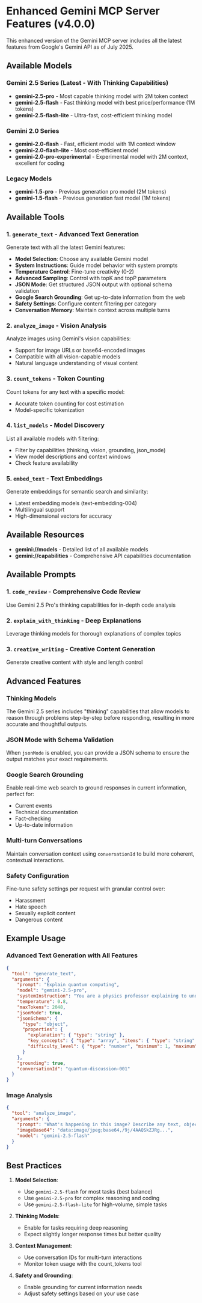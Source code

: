 # Enhanced Gemini MCP Server Features (v4.0.0)

This enhanced version of the Gemini MCP server includes all the latest features from Google's Gemini API as of July 2025.

## Available Models

### Gemini 2.5 Series (Latest - With Thinking Capabilities)
- **gemini-2.5-pro** - Most capable thinking model with 2M token context
- **gemini-2.5-flash** - Fast thinking model with best price/performance (1M tokens)
- **gemini-2.5-flash-lite** - Ultra-fast, cost-efficient thinking model

### Gemini 2.0 Series
- **gemini-2.0-flash** - Fast, efficient model with 1M context window
- **gemini-2.0-flash-lite** - Most cost-efficient model
- **gemini-2.0-pro-experimental** - Experimental model with 2M context, excellent for coding

### Legacy Models
- **gemini-1.5-pro** - Previous generation pro model (2M tokens)
- **gemini-1.5-flash** - Previous generation fast model (1M tokens)

## Available Tools

### 1. `generate_text` - Advanced Text Generation
Generate text with all the latest Gemini features:
- **Model Selection**: Choose any available Gemini model
- **System Instructions**: Guide model behavior with system prompts
- **Temperature Control**: Fine-tune creativity (0-2)
- **Advanced Sampling**: Control with topK and topP parameters
- **JSON Mode**: Get structured JSON output with optional schema validation
- **Google Search Grounding**: Get up-to-date information from the web
- **Safety Settings**: Configure content filtering per category
- **Conversation Memory**: Maintain context across multiple turns

### 2. `analyze_image` - Vision Analysis
Analyze images using Gemini's vision capabilities:
- Support for image URLs or base64-encoded images
- Compatible with all vision-capable models
- Natural language understanding of visual content

### 3. `count_tokens` - Token Counting
Count tokens for any text with a specific model:
- Accurate token counting for cost estimation
- Model-specific tokenization

### 4. `list_models` - Model Discovery
List all available models with filtering:
- Filter by capabilities (thinking, vision, grounding, json_mode)
- View model descriptions and context windows
- Check feature availability

### 5. `embed_text` - Text Embeddings
Generate embeddings for semantic search and similarity:
- Latest embedding models (text-embedding-004)
- Multilingual support
- High-dimensional vectors for accuracy

## Available Resources

- **gemini://models** - Detailed list of all available models
- **gemini://capabilities** - Comprehensive API capabilities documentation

## Available Prompts

### 1. `code_review` - Comprehensive Code Review
Use Gemini 2.5 Pro's thinking capabilities for in-depth code analysis

### 2. `explain_with_thinking` - Deep Explanations
Leverage thinking models for thorough explanations of complex topics

### 3. `creative_writing` - Creative Content Generation
Generate creative content with style and length control

## Advanced Features

### Thinking Models
The Gemini 2.5 series includes "thinking" capabilities that allow models to reason through problems step-by-step before responding, resulting in more accurate and thoughtful outputs.

### JSON Mode with Schema Validation
When `jsonMode` is enabled, you can provide a JSON schema to ensure the output matches your exact requirements.

### Google Search Grounding
Enable real-time web search to ground responses in current information, perfect for:
- Current events
- Technical documentation
- Fact-checking
- Up-to-date information

### Multi-turn Conversations
Maintain conversation context using `conversationId` to build more coherent, contextual interactions.

### Safety Configuration
Fine-tune safety settings per request with granular control over:
- Harassment
- Hate speech
- Sexually explicit content
- Dangerous content

## Example Usage

### Advanced Text Generation with All Features
```json
{
  "tool": "generate_text",
  "arguments": {
    "prompt": "Explain quantum computing",
    "model": "gemini-2.5-pro",
    "systemInstruction": "You are a physics professor explaining to undergraduate students",
    "temperature": 0.8,
    "maxTokens": 2048,
    "jsonMode": true,
    "jsonSchema": {
      "type": "object",
      "properties": {
        "explanation": { "type": "string" },
        "key_concepts": { "type": "array", "items": { "type": "string" } },
        "difficulty_level": { "type": "number", "minimum": 1, "maximum": 10 }
      }
    },
    "grounding": true,
    "conversationId": "quantum-discussion-001"
  }
}
```

### Image Analysis
```json
{
  "tool": "analyze_image",
  "arguments": {
    "prompt": "What's happening in this image? Describe any text, objects, and activities.",
    "imageBase64": "data:image/jpeg;base64,/9j/4AAQSkZJRg...",
    "model": "gemini-2.5-flash"
  }
}
```

## Best Practices

1. **Model Selection**:
   - Use `gemini-2.5-flash` for most tasks (best balance)
   - Use `gemini-2.5-pro` for complex reasoning and coding
   - Use `gemini-2.5-flash-lite` for high-volume, simple tasks

2. **Thinking Models**:
   - Enable for tasks requiring deep reasoning
   - Expect slightly longer response times but better quality

3. **Context Management**:
   - Use conversation IDs for multi-turn interactions
   - Monitor token usage with the count_tokens tool

4. **Safety and Grounding**:
   - Enable grounding for current information needs
   - Adjust safety settings based on your use case